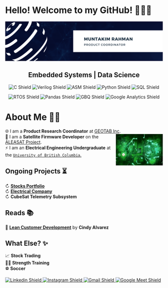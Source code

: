 # Hello! Welcome to my GitHub! 🙋🏽‍♂️

[![Header](Images/Muntakim_Canva.png "Header")](https://www.linkedin.com/in/muntakim-rahman/)

<h2 align = "center">Embedded Systems | Data Science</h2>

<!-- **Dipto9999/dipto9999** is a ✨ _special_ ✨ repository because its `README.md` (this file) appears on your GitHub profile. -->

<p align = "center">
    <img src = "https://img.shields.io/badge/c-%2300599C.svg?style=for-the-badge&logo=c&logoColor=white" title = "C Shield">
    <img src = "https://img.shields.io/badge/Verilog-red?style=for-the-badge&logo=IEEE&logoColor=black" title = "Verilog Shield">
    <img src = "https://img.shields.io/badge/ASM-07405E?style=for-the-badge&logo=Arm&logoColor=black" title = "ASM Shield">
    <img src = "https://img.shields.io/badge/Python-grey?style=for-the-badge&logo=python&logoColor=blue" title = "Python Shield">
    <img src = "https://img.shields.io/badge/SQL-orange?style=for-the-badge&logo=sqlite&logoColor=white" title = "SQL Shield">
</p>

<p align = "center">
    <img src = "https://img.shields.io/badge/FreeRTOS-turquoise?style=for-the-badge&logo=STMicroelectronics&logoColor=white" title = "RTOS Shield">
    <img src = "https://img.shields.io/badge/Pandas-2C2D72?style=for-the-badge&logo=pandas&logoColor=white" title = "Pandas Shield">
    <img src = "https://img.shields.io/badge/Big_Query-blue?style=for-the-badge&logo=Google Cloud&logoColor=white" title = "GBQ Shield">
    <img src = "https://img.shields.io/badge/Google_Analytics-crimson?style=for-the-badge&logo=Google Analytics&logoColor=white" title = "Google Analytics Shield">
</p>

# About Me 🧑‍💻


🌐 I am a **Product Research Coordinator** at <a href = "https://www.geotab.com/">GEOTAB Inc</a>.</br>
<img align = "right" width = 150px height = 100px alt = "side_sticker" src = "Images/Circuit.gif"/>
📡 I am a **Satellite Firmware Developer** on the <a href = "https://www.ubcorbit.com/">ALEASAT Project</a>.</br>
⚡ I am an **Electrical Engineering Undergraduate** at the <a href = "https://you.ubc.ca/ubc_programs/electrical-engineering-vancouver/">`University of British Columbia`.</a></br>

## Ongoing Projects ⏳

↻ [**Stocks Portfolio**](https://github.com/Dipto9999/Stock_Price_Correlations)</br>
↻ [**Electrical Company**](https://github.com/Dipto9999/Electrical_Company)</br>
↻ **CubeSat Telemetry Subsystem**</br>

## Reads 📚

📖 [**Lean Customer Development**](https://books.google.ca/books?id=zE4zDwAAQBAJ) by **Cindy Alvarez**


## What Else? ✨

📈 **Stock Trading**</br>
🏋️‍♂️ **Strength Training**</br>
⚽ **Soccer**</br>

<p align = "left">
    <a href = "https://www.linkedin.com/in/muntakim-rahman/">
        <img src = "https://img.shields.io/badge/Muntakim_Rahman-0077B5?style=for-the-badge&logo=Linkedin&logoColor=white&link=https://www.linkedin.com/in/muntakim-rahman/" title = "Linkedin Shield">
    </a>
    <a href = "https://www.instagram.com/dipto9999/">
        <img src = "https://img.shields.io/badge/Dipto9999-E4405F?style=for-the-badge&logo=Instagram&logoColor=white&link=https://www.instagram.com/dipto9999/" title = "Instagram Shield">
    </a>
    <a href = "mailto:dipto100@alum.ubc.ca">
        <img src = "https://img.shields.io/badge/Email_me!-D14836?style=for-the-badge&logo=Gmail&logoColor=white&link=mailto:dipto100@alum.ubc.ca" title = "Gmail Shield">
    </a>
    <a href = "https://calendly.com/muntakim-rahman">
        <img src = "https://img.shields.io/badge/Let's_Chat!-lightblue?style=for-the-badge&logo=Google Meet&logoColor=black&link=https://calendly.com/muntakim-rahman" title = "Google Meet Shield">
    </a>
</p>

